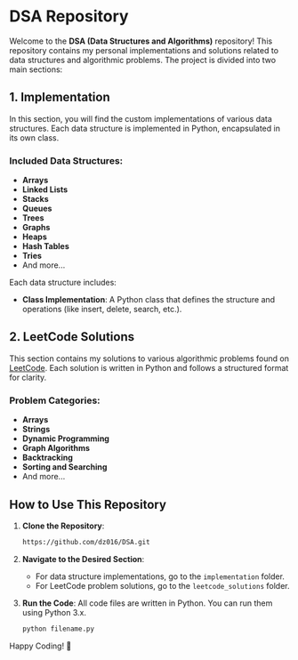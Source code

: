 # DSA Repository

Welcome to the **DSA (Data Structures and Algorithms)** repository! This repository contains my personal implementations and solutions related to data structures and algorithmic problems. The project is divided into two main sections:

## 1. Implementation

In this section, you will find the custom implementations of various data structures. Each data structure is implemented in Python, encapsulated in its own class.

### Included Data Structures:
- **Arrays**
- **Linked Lists**
- **Stacks**
- **Queues**
- **Trees**
- **Graphs**
- **Heaps**
- **Hash Tables**
- **Tries**
- And more...

Each data structure includes:
- **Class Implementation**: A Python class that defines the structure and operations (like insert, delete, search, etc.).


## 2. LeetCode Solutions

This section contains my solutions to various algorithmic problems found on [LeetCode](https://leetcode.com/). Each solution is written in Python and follows a structured format for clarity.

### Problem Categories:
- **Arrays**
- **Strings**
- **Dynamic Programming**
- **Graph Algorithms**
- **Backtracking**
- **Sorting and Searching**
- And more...

## How to Use This Repository

1. **Clone the Repository**: 
    ```bash
   https://github.com/dz016/DSA.git
    ```

2. **Navigate to the Desired Section**:
    - For data structure implementations, go to the `implementation` folder.
    - For LeetCode problem solutions, go to the `leetcode_solutions` folder.

3. **Run the Code**: All code files are written in Python. You can run them using Python 3.x.
    ```bash
    python filename.py
    ```



Happy Coding! 🚀

